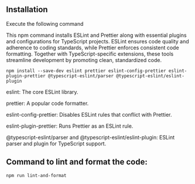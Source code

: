 ## Installation
Execute the following command 

This npm command installs ESLint and Prettier along with essential plugins and configurations for TypeScript projects. ESLint ensures code quality and adherence to coding standards, while Prettier enforces consistent code formatting. Together with TypeScript-specific extensions, these tools streamline development by promoting clean, standardized code.

```
npm install --save-dev eslint prettier eslint-config-prettier eslint-plugin-prettier @typescript-eslint/parser @typescript-eslint/eslint-plugin
```

eslint: The core ESLint library.

prettier: A popular code formatter.

eslint-config-prettier: Disables ESLint rules that conflict with Prettier.

eslint-plugin-prettier: Runs Prettier as an ESLint rule.

@typescript-eslint/parser and @typescript-eslint/eslint-plugin: ESLint parser and plugin for TypeScript support.

## Command to lint and format the code:
```
npm run lint-and-format
```

